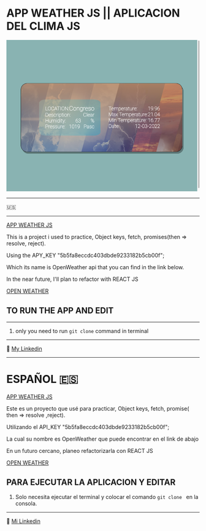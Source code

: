 # APP WEATHER JS || APLICACION DEL CLIMA JS

![CAPTURE](/App%20weather.png "APP SCREENSHOT")

---

:us:

---

[APP WEATHER JS ](https://jairmontenegro.github.io/App-Weather-/ "click to enter")

This is a project i used to practice, Object keys, fetch, promises(then => resolve, reject).

Using the APY_KEY "5b5fa8eccdc403dbde9233182b5cb00f";

Which its name is OpenWeather api that you can find in the link below.

In the near future, I'll plan to refactor with REACT JS

[OPEN WEATHER](https://openweathermap.org/api "click to enter")

## TO RUN THE APP AND EDIT

---

1. only you need to run `git clone` command in terminal

---

:round_pushpin: [My Linkedin](https://www.linkedin.com/in/jair-montenegro-2a9499218/ "Jair Montenegor Florez")

---

# ESPAÑOL :es:

[APP WEATHER JS](https://jairmontenegro.github.io/App-Weather-/ "click to enter")

Este es un proyecto que usé para practicar, Object keys, fetch, promise( then => resolve ,reject).

Utilizando el API_KEY "5b5fa8eccdc403dbde9233182b5cb00f";

La cual su nombre es OpenWeather que puede encontrar en el link de abajo

En un futuro cercano, planeo refactorizarla con REACT JS

[OPEN WEATHER](https://openweathermap.org/api "click to enter")

## PARA EJECUTAR LA APLICACION Y EDITAR

1. Solo necesita ejecutar el terminal y colocar el comando `git clone ` en la consola.

---

:round_pushpin: [Mi Linkedin](https://www.linkedin.com/in/jair-montenegro-2a9499218/ "Jair Montenegro Florez")
